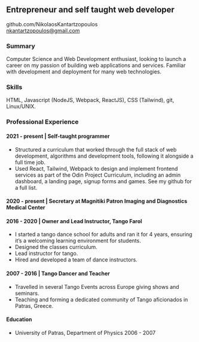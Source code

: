 ## Entrepreneur and self taught web developer
github.com/NikolaosKantartzopoulos				           
nkantartzopoulos@gmail.com

### Summary
Computer Science and Web Development enthusiast, looking to launch a career on my passion of building web applications and services. Familiar with development and deployment for many web technologies.

### Skills
HTML, Javascript (NodeJS, Webpack, ReactJS), CSS (Tailwind), git, Linux/UNIX.

### Professional Experience
#### 2021 - present | Self-taught programmer
* Structured a curriculum that worked through the full stack of web development, algorithms and development tools, following it alongside a full time job.
* Used React, Tailwind, Webpack to design and implement frontend services as part of the Odin Project Curriculum, including an admin dashboard, a landing page, signup forms and games. See my github for a full list.

#### 2020 -  present | Secretary at Magnitiki Patron Imaging and Diagnostics Medical Center

#### 2016 - 2020 | Owner and Lead Instructor, Tango Farol
* I started a tango dance school for adults and ran it for 4 years, ensuring it’s a welcoming learning environment for students.
* Designed the classes curriculum.
* Lead instructor for tango.
* Hired and developed a team of dance instructors.


#### 2007 - 2016 | Tango Dancer and Teacher
* Travelled in several Tango Events across Europe giving shows and seminars.
* Teaching and forming a dedicated community of Tango aficionados in Patras, Greece.

#### Education
* University of Patras, Department of Physics 2006 - 2007

